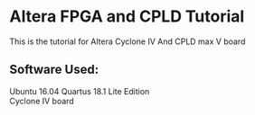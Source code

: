 # Altera FPGA and CPLD Tutorial
This is the tutorial for Altera Cyclone IV And CPLD max V board
## Software Used:
Ubuntu 16.04
Quartus 18.1 Lite Edition  
Cyclone IV board  



